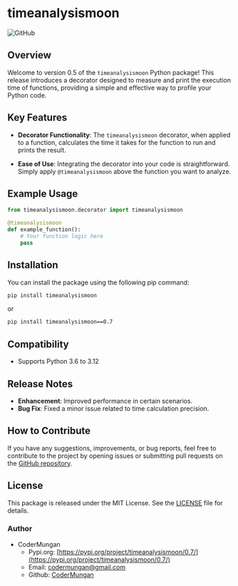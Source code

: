 # timeanalysismoon

![GitHub](https://img.shields.io/github/license/CoderMungan/timeanalysismoon)

## Overview

Welcome to version 0.5 of the `timeanalysismoon` Python package! This release introduces a decorator designed to measure and print the execution time of functions, providing a simple and effective way to profile your Python code.

## Key Features

- **Decorator Functionality**: The `timeanalysismoon` decorator, when applied to a function, calculates the time it takes for the function to run and prints the result.

- **Ease of Use**: Integrating the decorator into your code is straightforward. Simply apply `@timeanalysismoon` above the function you want to analyze.

## Example Usage

```python
from timeanalysismoon.decorator import timeanalysismoon

@timeanalysismoon
def example_function():
    # Your function logic here
    pass
```
## Installation

You can install the package using the following pip command:

```bash
pip install timeanalysismoon
```
or

```bash
pip install timeanalysismoon==0.7
```

## Compatibility
- Supports Python 3.6 to 3.12

## Release Notes
- **Enhancement**: Improved performance in certain scenarios.
- **Bug Fix**: Fixed a minor issue related to time calculation precision.

## How to Contribute

If you have any suggestions, improvements, or bug reports, feel free to contribute to the project by opening issues or submitting pull requests on the [GitHub repository](https://github.com/CoderMungan/timeanalysismoon).

## License

This package is released under the MIT License. See the [LICENSE](https://github.com/CoderMungan/timeanalysismoon/blob/main/license) file for details.

### Author
- CoderMungan
    - Pypi.org: [https://pypi.org/project/timeanalysismoon/0.7/](https://pypi.org/project/timeanalysismoon/0.7/)
    - Email: codermungan@gmail.com
    - Github: [CoderMungan](https://github.com/CoderMungan)
